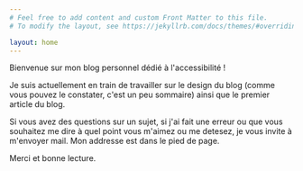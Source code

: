 ```yaml
---
# Feel free to add content and custom Front Matter to this file.
# To modify the layout, see https://jekyllrb.com/docs/themes/#overriding-theme-defaults

layout: home
---
```


Bienvenue sur mon blog personnel dédié à l'accessibilité !


Je suis actuellement en train de travailler sur le design du blog (comme vous pouvez le constater, c'est un peu sommaire) ainsi que le premier article du blog.


Si vous avez des questions sur un sujet, si j'ai fait une erreur ou que vous souhaitez me dire à quel point vous m'aimez ou me detesez, je vous invite à m'envoyer mail. Mon addresse est dans le pied de page.

Merci et bonne lecture.
